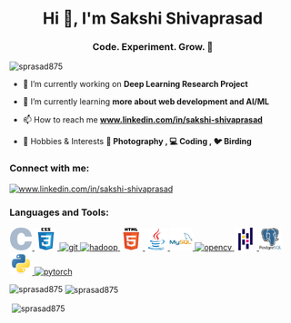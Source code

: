 <h1 align="center">Hi 👋, I'm Sakshi Shivaprasad</h1>
<h3 align="center">Code. Experiment. Grow. 🚀</h3>

<p align="left"> <img src="https://komarev.com/ghpvc/?username=sprasad875&label=Profile%20views&color=0e75b6&style=flat" alt="sprasad875" /> </p>

- 🔭 I’m currently working on **Deep Learning Research Project**

- 🌱 I’m currently learning **more about web development and AI/ML**

- 📫 How to reach me **www.linkedin.com/in/sakshi-shivaprasad**

- 🎨 Hobbies & Interests **📸 Photography , 💻 Coding , 🐦 Birding**

<h3 align="left">Connect with me:</h3>
<p align="left">
<a href="https://linkedin.com/in/www.linkedin.com/in/sakshi-shivaprasad" target="blank"><img align="center" src="https://raw.githubusercontent.com/rahuldkjain/github-profile-readme-generator/master/src/images/icons/Social/linked-in-alt.svg" alt="www.linkedin.com/in/sakshi-shivaprasad" height="30" width="40" /></a>
</p>

<h3 align="left">Languages and Tools:</h3>
<p align="left"> <a href="https://www.cprogramming.com/" target="_blank" rel="noreferrer"> <img src="https://raw.githubusercontent.com/devicons/devicon/master/icons/c/c-original.svg" alt="c" width="40" height="40"/> </a> <a href="https://www.w3schools.com/css/" target="_blank" rel="noreferrer"> <img src="https://raw.githubusercontent.com/devicons/devicon/master/icons/css3/css3-original-wordmark.svg" alt="css3" width="40" height="40"/> </a> <a href="https://git-scm.com/" target="_blank" rel="noreferrer"> <img src="https://www.vectorlogo.zone/logos/git-scm/git-scm-icon.svg" alt="git" width="40" height="40"/> </a> <a href="https://hadoop.apache.org/" target="_blank" rel="noreferrer"> <img src="https://www.vectorlogo.zone/logos/apache_hadoop/apache_hadoop-icon.svg" alt="hadoop" width="40" height="40"/> </a> <a href="https://www.w3.org/html/" target="_blank" rel="noreferrer"> <img src="https://raw.githubusercontent.com/devicons/devicon/master/icons/html5/html5-original-wordmark.svg" alt="html5" width="40" height="40"/> </a> <a href="https://www.java.com" target="_blank" rel="noreferrer"> <img src="https://raw.githubusercontent.com/devicons/devicon/master/icons/java/java-original.svg" alt="java" width="40" height="40"/> </a> <a href="https://www.mysql.com/" target="_blank" rel="noreferrer"> <img src="https://raw.githubusercontent.com/devicons/devicon/master/icons/mysql/mysql-original-wordmark.svg" alt="mysql" width="40" height="40"/> </a> <a href="https://opencv.org/" target="_blank" rel="noreferrer"> <img src="https://www.vectorlogo.zone/logos/opencv/opencv-icon.svg" alt="opencv" width="40" height="40"/> </a> <a href="https://pandas.pydata.org/" target="_blank" rel="noreferrer"> <img src="https://raw.githubusercontent.com/devicons/devicon/2ae2a900d2f041da66e950e4d48052658d850630/icons/pandas/pandas-original.svg" alt="pandas" width="40" height="40"/> </a> <a href="https://www.postgresql.org" target="_blank" rel="noreferrer"> <img src="https://raw.githubusercontent.com/devicons/devicon/master/icons/postgresql/postgresql-original-wordmark.svg" alt="postgresql" width="40" height="40"/> </a> <a href="https://www.python.org" target="_blank" rel="noreferrer"> <img src="https://raw.githubusercontent.com/devicons/devicon/master/icons/python/python-original.svg" alt="python" width="40" height="40"/> </a> <a href="https://pytorch.org/" target="_blank" rel="noreferrer"> <img src="https://www.vectorlogo.zone/logos/pytorch/pytorch-icon.svg" alt="pytorch" width="40" height="40"/> </a> </p>

<p><img align="left" src="https://github-readme-stats.vercel.app/api/top-langs?username=sprasad875&show_icons=true&locale=en&layout=compact&langs_count=10&cache_seconds=1800" alt="sprasad875" /></p>

<p>&nbsp;<img align="center" src="https://github-readme-stats.vercel.app/api?username=sprasad875&show_icons=true&locale=en&cache_seconds=1800" alt="sprasad875" /></p>

<p>&nbsp;<img align="center" src="https://github-readme-stats.vercel.app/api?username=sprasad875&show_icons=true&locale=en" alt="sprasad875" /></p>
